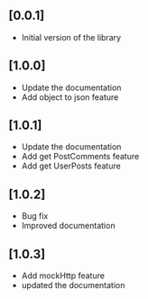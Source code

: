 ## [0.0.1]
- Initial version of the library


## [1.0.0]
- Update the documentation
- Add object to json feature

## [1.0.1]
- Update the documentation
- Add get PostComments feature
- Add get UserPosts feature
## [1.0.2]
- Bug fix
- Improved documentation
## [1.0.3]
- Add mockHttp feature
- updated the documentation
